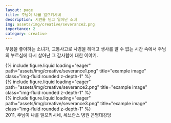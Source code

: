 ```yaml
---
layout: page
title: 주님이 나를 일으키시네
description: 시련을 딛고 일어난 소녀
img: assets/img/creative/severance2.png
importance: 2
category: creative
---
```


무용을 좋아하는 소녀가, 교통사고로 사경을 헤매고 생사를 알 수 없는 시간 속에서 주님의 부르심에 다시 살아난 그 감사함에 대한 이야기.

<div class="row">
    <div class="col-sm mt-3 mt-md-0">
        {% include figure.liquid loading="eager" path="assets/img/creative/severance1.png" title="example image" class="img-fluid rounded z-depth-1" %}
    </div>
    <div class="col-sm mt-3 mt-md-0">
        {% include figure.liquid loading="eager" path="assets/img/creative/severance2.png" title="example image" class="img-fluid rounded z-depth-1" %}
    </div>
    <div class="col-sm mt-3 mt-md-0">
        {% include figure.liquid loading="eager" path="assets/img/creative/severance3.png" title="example image" class="img-fluid rounded z-depth-1" %}
    </div>
</div>
<div class="caption">
    2011, 주님이 나를 일으키시네, 세브란스 병원 은명대강당
</div>
